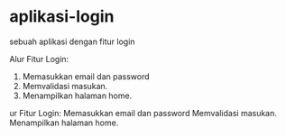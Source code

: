 # aplikasi-login
sebuah aplikasi dengan fitur login

Alur Fitur Login:
1. Memasukkan email dan password
2. Memvalidasi masukan.
3. Menampilkan halaman home.

ur Fitur Login:
Memasukkan email dan password
Memvalidasi masukan.
Menampilkan halaman home.
